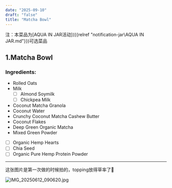 ```yaml
---
date: "2025-09-10"
draft: "false"
title: "Matcha Bowl"
---
```


注：本菜品为[AQUA IN JAR活动]({{relref "notification-jar\AQUA IN JAR.md"}})可选菜品  

## 1.Matcha Bowl
### Ingredients:
- Rolled Oats
- Milk
    - [ ] Almond Soymilk
    - [ ] Chickpea Milk
- Coconut Matcha Granola 
- Coconut Water 
- Crunchy Coconut Matcha Cashew Butter 
- Coconut Flakes 
- Deep Green Organic Matcha
- Mixed Green Powder
- [ ] Organic Hemp Hearts 
- [ ] Chia Seed
- [ ] Organic Pure Hemp Protein Powder

---  

这张图片是第一次做的时候拍的，topping放得草率了:rofl:  

![IMG_20250612_090620.jpg](https://supernotes-resources.s3.amazonaws.com/image-uploads/730dac1a-d377-44cd-a6be-f571f7f9c5b9--IMG_20250612_090620.jpg)